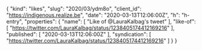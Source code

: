 {
  "kind": "likes",
  "slug": "2020/03/ydm8o",
  "client_id": "https://indigenous.realize.be",
  "date": "2020-03-13T12:06:00Z",
  "h": "h-entry",
  "properties": {
    "name": [
      "Like of @LauraKalbag's tweet"
    ],
    "like-of": [
      "https://twitter.com/LauraKalbag/status/1238405174412169216"
    ],
    "published": [
      "2020-03-13T12:06:00Z"
    ],
    "syndication": [
      "https://twitter.com/LauraKalbag/status/1238405174412169216"
    ]
  }
}
